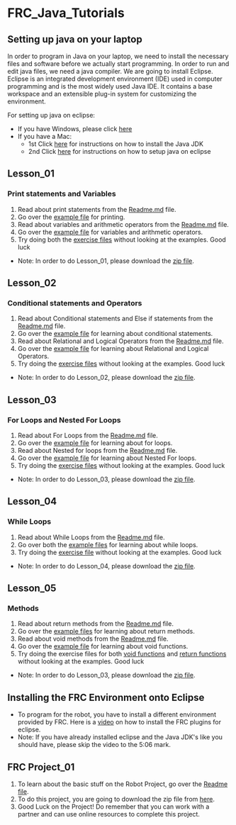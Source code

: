 # FRC_Java_Tutorials
## Setting up java on your laptop ##
In order to program in Java on your laptop, we need to install the necessary files and software before we actually start programming. In order to run and edit java files, we need a java compiler. We are going to install Eclipse. Eclipse is an integrated development environment (IDE) used in computer programming and is the most widely used Java IDE. It contains a base workspace and an extensible plug-in system for customizing the environment.

For setting up java on eclipse:
* If you have Windows, please click [here](https://youtu.be/wf6Qp-ecsog)
* If you have a Mac:
  * 1st Click [here](https://youtu.be/y6szNJ4rMZ0) for instructions on how to install the Java JDK
  * 2nd Click [here](https://youtu.be/gufMbpxzfWw) for instructions on how to setup java on eclipse


## Lesson_01 ##
### Print statements and Variables ###
1. Read about print statements from the [Readme.md](https://github.com/Suryamadhan/FRC_Java_Tutorials/blob/master/Lesson_01/Readme.md) file.
2. Go over the [example file](https://github.com/Suryamadhan/FRC_Java_Tutorials/blob/master/Lesson_01/Lessons/Printing.java) for printing.
3. Read about variables and arithmetic operators from the [Readme.md](https://github.com/Suryamadhan/FRC_Java_Tutorials/blob/master/Lesson_01/Readme.md) file.
4. Go over the [example file](https://github.com/Suryamadhan/FRC_Java_Tutorials/blob/master/Lesson_01/Lessons/Variables.java) for variables and arithmetic operators.
5. Try doing both the [exercise files](https://github.com/Suryamadhan/FRC_Java_Tutorials/tree/master/Lesson_01/Exercises) without looking at the examples.
Good luck
* Note: In order to do Lesson_01, please download the [zip file](https://github.com/MillenniumFalcons/FRC_Java_Tutorials/blob/master/Lesson_01/Lesson_01.zip).


## Lesson_02 ##
### Conditional statements and Operators ###
1. Read about Conditional statements and Else if statements from the [Readme.md](https://github.com/MillenniumFalcons/FRC_Java_Tutorials/blob/master/Lesson_02/README.md) file.
2. Go over the [example file](https://github.com/MillenniumFalcons/FRC_Java_Tutorials/blob/master/Lesson_02/Lessons/IfStatements.java) for learning about conditional statements.
3. Read about Relational and Logical Operators from the [Readme.md](https://github.com/MillenniumFalcons/FRC_Java_Tutorials/blob/master/Lesson_02/README.md) file.
4. Go over the [example file](https://github.com/MillenniumFalcons/FRC_Java_Tutorials/blob/master/Lesson_02/Lessons/additionalExample.java) for learning about Relational and Logical Operators.
5. Try doing the [exercise files](https://github.com/MillenniumFalcons/FRC_Java_Tutorials/tree/master/Lesson_02/Exercises) without looking at the examples.
Good luck
* Note: In order to do Lesson_02, please download the [zip file](https://github.com/MillenniumFalcons/FRC_Java_Tutorials/blob/master/Lesson_02/Lesson_02.zip).


## Lesson_03 ##
### For Loops and Nested For Loops ###
1. Read about For Loops from the [Readme.md](https://github.com/MillenniumFalcons/FRC_Java_Tutorials/blob/master/Lesson_03/README.md) file.
2. Go over the [example file](https://github.com/MillenniumFalcons/FRC_Java_Tutorials/blob/master/Lesson_03/Lessons/forLoopsIntro.java) for learning about for loops.
3. Read about Nested for loops from the [Readme.md](https://github.com/MillenniumFalcons/FRC_Java_Tutorials/blob/master/Lesson_03/README.md) file.
4. Go over the [example file](https://github.com/MillenniumFalcons/FRC_Java_Tutorials/blob/master/Lesson_02/Lessons/additionalExample.java) for learning about Nested For loops.
5. Try doing the [exercise files](https://github.com/MillenniumFalcons/FRC_Java_Tutorials/tree/master/Lesson_03/Exercises) without looking at the examples.
Good luck
* Note: In order to do Lesson_03, please download the [zip file](https://github.com/MillenniumFalcons/FRC_Java_Tutorials/blob/master/Lesson_03/Lesson_03.zip).

## Lesson_04 ##
### While Loops ###
1. Read about While Loops from the [Readme.md](https://github.com/MillenniumFalcons/FRC_Java_Tutorials/blob/master/Lesson_04/README.md) file.
2. Go over both the [example files](https://github.com/MillenniumFalcons/FRC_Java_Tutorials/tree/master/Lesson_04/Lessons) for learning about while loops.
3. Try doing the [exercise file](https://github.com/MillenniumFalcons/FRC_Java_Tutorials/blob/master/Lesson_04/Exercises/Exercise.java) without looking at the examples.
Good luck
* Note: In order to do Lesson_04, please download the [zip file](https://github.com/MillenniumFalcons/FRC_Java_Tutorials/blob/master/Lesson_04/Lesson_04.zip).

## Lesson_05 ##
### Methods ###
1. Read about return methods from the [Readme.md](https://github.com/MillenniumFalcons/FRC_Java_Tutorials/blob/master/Lesson_05/README.md) file.
2. Go over the [example files](https://github.com/MillenniumFalcons/FRC_Java_Tutorials/tree/master/Lesson_05/Return%20Functions/Lessons) for learning about return methods.
3. Read about void methods from the [Readme.md](https://github.com/MillenniumFalcons/FRC_Java_Tutorials/blob/master/Lesson_05/README.md) file.
4. Go over the [example file](https://github.com/MillenniumFalcons/FRC_Java_Tutorials/blob/master/Lesson_05/VoidFunctions/Lessons/voidFunctions.java) for learning about void functions.
5. Try doing the exercise files for both [void functions](https://github.com/MillenniumFalcons/FRC_Java_Tutorials/blob/master/Lesson_05/VoidFunctions/Exercises/exercise.java) and [return functions](https://github.com/MillenniumFalcons/FRC_Java_Tutorials/blob/master/Lesson_05/Return%20Functions/Exercises/exercise.java) without looking at the examples.
Good luck
* Note: In order to do Lesson_03, please download the [zip file](https://github.com/MillenniumFalcons/FRC_Java_Tutorials/blob/master/Lesson_05/Lesson_05.zip).

## Installing the FRC Environment onto Eclipse ##
* To program for the robot, you have to install a different environment provided by FRC. Here is a [video](https://youtu.be/80QNfripEOI?t=306) on how to install the FRC plugins for eclipse.
* Note: If you have already installed eclipse and the Java JDK's like you should have, please skip the video to the 5:06 mark.

## FRC Project_01 ##
1. To learn about the basic stuff on the Robot Project, go over the [Readme file](https://github.com/MillenniumFalcons/FRC_Java_Tutorials/blob/master/FRC_Project_01/README.md).
2. To do this project, you are going to download the zip file from [here](https://github.com/MillenniumFalcons/FRC_Java_Tutorials/blob/master/FRC_Project_01/FrcProject_01.zip).
3. Good Luck on the Project! Do remember that you can work with a partner and can use online resources to complete this project. 


